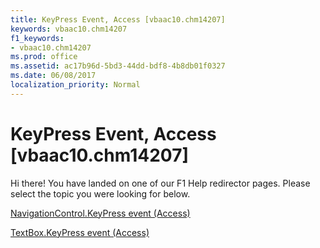 ```yaml
---
title: KeyPress Event, Access [vbaac10.chm14207]
keywords: vbaac10.chm14207
f1_keywords:
- vbaac10.chm14207
ms.prod: office
ms.assetid: ac17b96d-5bd3-44dd-bdf8-4b8db01f0327
ms.date: 06/08/2017
localization_priority: Normal
---
```



# KeyPress Event, Access [vbaac10.chm14207]

Hi there! You have landed on one of our F1 Help redirector pages. Please select the topic you were looking for below.

[NavigationControl.KeyPress event (Access)](http://msdn.microsoft.com/library/e6dd9500-c6c9-ff51-fad8-2d542cf6bff6%28Office.15%29.aspx)

[TextBox.KeyPress event (Access)](http://msdn.microsoft.com/library/87db62a8-30f6-03d8-63ae-f1a1a50caea3%28Office.15%29.aspx)


